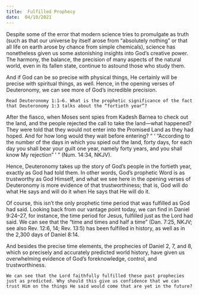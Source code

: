 ```yaml
---
title:  Fulfilled Prophecy
date:  04/10/2021
---
```


Despite some of the error that modern science tries to promulgate as truth (such as that our universe by itself arose from “absolutely nothing” or that all life on earth arose by chance from simple chemicals), science has nonetheless given us some astonishing insights into God’s creative power. The harmony, the balance, the precision of many aspects of the natural world, even in its fallen state, continue to astound those who study them.

And if God can be so precise with physical things, He certainly will be precise with spiritual things, as well. Hence, in the opening verses of Deuteronomy, we can see more of God’s incredible precision.

`Read Deuteronomy 1:1–6. What is the prophetic significance of the fact that Deuteronomy 1:3 talks about the “fortieth year”?`

After the fiasco, when Moses sent spies from Kadesh Barnea to check out the land, and the people rejected the call to take the land—what happened? They were told that they would not enter into the Promised Land as they had hoped. And for how long would they wait before entering? “ ‘ “According to the number of the days in which you spied out the land, forty days, for each day you shall bear your guilt one year, namely forty years, and you shall know My rejection” ’ ” (Num. 14:34, NKJV).

Hence, Deuteronomy takes up the story of God’s people in the fortieth year, exactly as God had told them. In other words, God’s prophetic Word is as trust­worthy as God Himself, and what we see here in the opening verses of Deuteronomy is more evidence of that trustworthiness; that is, God will do what He says and will do it when He says that He will do it.

Of course, this isn’t the only prophetic time period that was fulfilled as God had said. Looking back from our vantage point today, we can find in Daniel 9:24–27, for instance, the time period for Jesus, fulfilled just as the Lord had said. We can see that the “time and times and half a time” (Dan. 7:25, NKJV; see also Rev. 12:6, 14; Rev. 13:5) has been fulfilled in history, as well as in the 2,300 days of Daniel 8:14.

And besides the precise time elements, the prophecies of Daniel 2, 7, and 8, which so precisely and accurately predicted world history, have given us overwhelming evidence of God’s foreknowledge, control, and trustworthiness.

`We can see that the Lord faithfully fulfilled these past prophecies just as predicted. Why should this give us confidence that we can trust Him on the things He said would come that are yet in the future?`